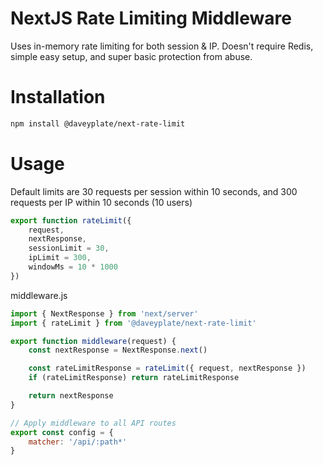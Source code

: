 # NextJS Rate Limiting Middleware

Uses in-memory rate limiting for both session & IP. Doesn't require Redis, simple easy setup, and super basic protection from abuse.

# Installation

```bash
npm install @daveyplate/next-rate-limit
```

# Usage

Default limits are 30 requests per session within 10 seconds, and 300 requests per IP within 10 seconds (10 users)

```jsx
export function rateLimit({ 
    request, 
    nextResponse, 
    sessionLimit = 30, 
    ipLimit = 300, 
    windowMs = 10 * 1000 
})
```

middleware.js

```jsx
import { NextResponse } from 'next/server'
import { rateLimit } from '@daveyplate/next-rate-limit'

export function middleware(request) {
    const nextResponse = NextResponse.next()

    const rateLimitResponse = rateLimit({ request, nextResponse })
    if (rateLimitResponse) return rateLimitResponse

    return nextResponse
}

// Apply middleware to all API routes
export const config = {
    matcher: '/api/:path*'
}
```
